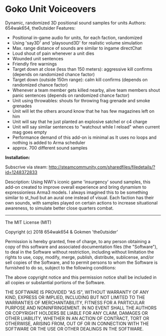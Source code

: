 # Goko Unit Voiceovers

Dynamic, randomized 3D positional sound samples for units
Authors: 654wak654, the0utsider
Features:
- Positional in-game audio for units, for each faction, randomized
- Using 'say3D' and 'playsound3D' for realistic volume simulation
- Max. range distance of sounds are similar to ingame directChat
- Loud shout of pain whenever a unit dies
- Wounded unit sentences 
- Friendly fire warnings
- Target down at close (less than 150 meters): aggressive kill confirms (depends on randomized chance factor)
- Target down (outside 150m range): calm kill confirms (depends on randomized chance factor)
- Whenever a team member gets killed nearby, alive team members shout panic sentences (depends on randomized chance factor)
- Unit using throwables: shouts for throwing frag grenade and smoke grenades
- Unit will let the others around know that he has few magazines left on him
- Unit will say that he just planted an explosive satchel or c4 charge
- Unit will say similar sentences to "watchout while I reload" when current mag goes empty
- Performance demand of this add-on is minimal as It uses no loops and nothing is added to Arma scheduler
- approx. 700 different sound samples

**Installation:**

 Subscrive via steam: http://steamcommunity.com/sharedfiles/filedetails/?id=1248372833

Description:
Using NWI's iconic game 'insurgency' sound samples, this add-on created to improve overall experience and bring dynamism to expressionless Arma3 models. I always imagined this to be something similar to st_hud but an aural one instead of visual. Each faction has their own sounds, with samples played on certain actions to increase situational awareness, to simulate better close quarters combat.

---

The MIT License (MIT)

Copyright (c) 2018 654wak654 & Gokmen 'the0utsider'

Permission is hereby granted, free of charge, to any person obtaining a copy of this software and associated documentation files (the "Software"), to deal in the Software without restriction, including without limitation the rights to use, copy, modify, merge, publish, distribute, sublicense, and/or sell copies of the Software, and to permit persons to whom the Software is furnished to do so, subject to the following conditions:

The above copyright notice and this permission notice shall be included in all copies or substantial portions of the Software.

THE SOFTWARE IS PROVIDED "AS IS", WITHOUT WARRANTY OF ANY KIND, EXPRESS OR IMPLIED, INCLUDING BUT NOT LIMITED TO THE WARRANTIES OF MERCHANTABILITY, FITNESS FOR A PARTICULAR PURPOSE AND NONINFRINGEMENT. IN NO EVENT SHALL THE AUTHORS OR COPYRIGHT HOLDERS BE LIABLE FOR ANY CLAIM, DAMAGES OR OTHER LIABILITY, WHETHER IN AN ACTION OF CONTRACT, TORT OR OTHERWISE, ARISING FROM, OUT OF OR IN CONNECTION WITH THE SOFTWARE OR THE USE OR OTHER DEALINGS IN THE SOFTWARE.
